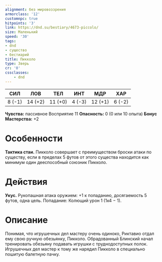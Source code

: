 ```yaml
---
alignment: без мировоззрения
armorclass: '12'
customnpc: true
hitpoints: '3'
link: https://dnd.su/bestiary/4673-piccolo/
size: Маленький
speed: '30'
tags:
- dnd
- существо
- бестиарий
title: Пикколо
type: Зверь
cr: '0'
cssclasses:
    - dnd
---
```



| СИЛ | ЛОВ | ТЕЛ | ИНТ | МДР | ХАР |
|---|---|---|---|---|---|
| 8 (-1) | 14 (+2) | 11 (+0) | 4 (-3) | 12 (+1) | 6 (-2) |
**Чувства:** пассивное Восприятие 11
**Опасность:** 0 (0 или 10 опыта)
**Бонус Мастерства:** +2


# Особенности
**Тактика стаи.** Пикколо совершает с преимуществом броски атаки по существу, если в пределах 5 футов от этого существа находится как минимум один дееспособный союзник Пикколо.


# Действия
**Укус.** Рукопашная атака оружием: +1 к попаданию, досягаемость 5 футов, одна цель. Попадание: Колющий урон 1 (1к4 − 1).


# Описание
Понимая, что игрушечных дел мастеру очень одиноко, Риктавио отдал ему свою ручную обезьянку, Пикколо. Обрадованный Блинский начал тренировать обезьяну подавать игрушки с труднодоступных полок. Игрушечных дел мастер к тому же нарядил Пикколо в специально пошитую балетную пачку.